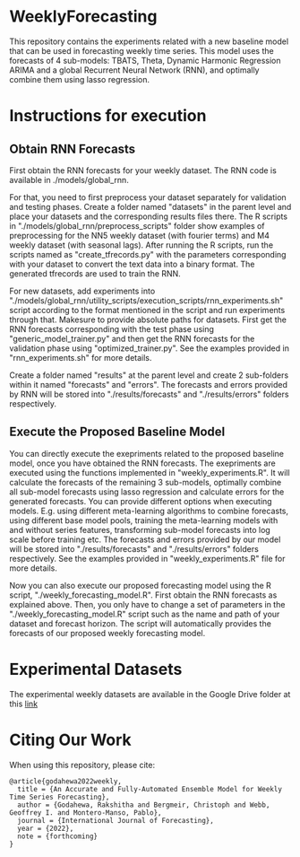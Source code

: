# WeeklyForecasting

This repository contains the experiments related with a new baseline model that can be used in forecasting weekly time series. 
This model uses the forecasts of 4 sub-models: TBATS, Theta, Dynamic Harmonic Regression ARIMA and a global Recurrent Neural Network (RNN), and optimally combine them using lasso regression.


# Instructions for execution

## Obtain RNN Forecasts
First obtain the RNN forecasts for your weekly dataset. The RNN code is available in ./models/global_rnn.

For that, you need to first preprocess your dataset separately for validation and testing phases. Create a folder named "datasets" in the parent level and place your datasets and the corresponding results files there.
The R scripts in "./models/global_rnn/preprocess_scripts" folder show examples of preprocessing for the NN5 weekly dataset (with fourier terms) and M4 weekly dataset (with seasonal lags).
After running the R scripts, run the scripts named as "create_tfrecords.py" with the parameters corresponding with your dataset to convert the text data into a binary format. The generated tfrecords are used to train the RNN.

For new datasets, add experiments into "./models/global_rnn/utility_scripts/execution_scripts/rnn_experiments.sh" script according to the format mentioned in the script and run experiments through that. Makesure to provide absolute paths for datasets.
First get the RNN forecasts corresponding with the test phase using "generic_model_trainer.py" and then get the RNN forecasts for the validation phase using "optimized_trainer.py".
See the examples provided in "rnn_experiments.sh" for more details.

Create a folder named "results" at the parent level and create 2 sub-folders within it named "forecasts" and "errors". The forecasts and errors provided by RNN will be stored into "./results/forecasts" and "./results/errors" folders respectively.

## Execute the Proposed Baseline Model
You can directly execute the exepriments related to the proposed baseline model, once you have obtained the RNN forecasts.
The exepriments are executed using the functions implemented in "weekly_experiments.R". It will calculate the forecasts of the remaining 3 sub-models, optimally combine all sub-model forecasts using lasso regression and calculate errors for the generated forecasts.
You can provide different options when executing models. E.g. using different meta-learning algorithms to combine forecasts, using different base model pools, training the meta-learning models with and without series features, transforming sub-model forecasts into log scale before training etc.
The forecasts and errors provided by our model will be stored into "./results/forecasts" and "./results/errors" folders respectively.
See the examples provided in "weekly_experiments.R" file for more details.

Now you can also execute our proposed forecasting model using the R script, "./weekly_forecasting_model.R". First obtain the RNN forecasts as explained above. Then, you only have to change a set of parameters in the "./weekly_forecasting_model.R" script such as the name and path of your dataset and forecast horizon. The script will automatically provides the forecasts of our proposed weekly forecasting model.

# Experimental Datasets
The experimental weekly datasets are available in the Google Drive folder at this [link](https://drive.google.com/drive/folders/109-ZYZAHQU1YLQfVLDnpgT4MRX_CqINH?usp=sharing)


# Citing Our Work
When using this repository, please cite:

```{r} 
@article{godahewa2022weekly,
  title = {An Accurate and Fully-Automated Ensemble Model for Weekly Time Series Forecasting},
  author = {Godahewa, Rakshitha and Bergmeir, Christoph and Webb, Geoffrey I. and Montero-Manso, Pablo},
  journal = {International Journal of Forecasting},
  year = {2022},
  note = {forthcoming}
}
```


